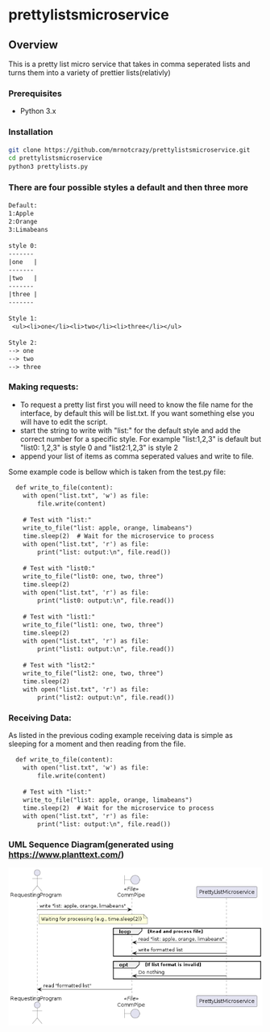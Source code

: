 # prettylistsmicroservice

## Overview

This is a pretty list micro service that takes in comma seperated lists and turns them into a variety of prettier lists(relativly) 


### Prerequisites

- Python 3.x

### Installation

   ```sh
   git clone https://github.com/mrnotcrazy/prettylistsmicroservice.git
   cd prettylistsmicroservice
   python3 prettylists.py
```
### There are four possible styles a default and then three more
~~~text
Default:
1:Apple
2:Orange
3:Limabeans

style 0:
-------
|one   |
-------
|two   |
-------
|three |
-------

Style 1:
 <ul><li>one</li><li>two</li><li>three</li></ul>

Style 2:
--> one
--> two
--> three
~~~
### Making requests:

- To request a pretty list first you will need to know the file name for the interface, by default this will be list.txt. If you want something else you will have to edit the script.
- start the string to write with "list:" for the default style and add the correct number for a specific style. For example "list:1,2,3" is default but "list0: 1,2,3" is style 0 and "list2:1,2,3" is style 2
- append your list of items as comma seperated values and write to file.

Some example code is bellow which is taken from the test.py file: 
```
  def write_to_file(content):
    with open("list.txt", 'w') as file:
        file.write(content)

    # Test with "list:"
    write_to_file("list: apple, orange, limabeans")
    time.sleep(2)  # Wait for the microservice to process
    with open("list.txt", 'r') as file:
        print("list: output:\n", file.read())
        
    # Test with "list0:"
    write_to_file("list0: one, two, three")
    time.sleep(2)
    with open("list.txt", 'r') as file:
        print("list0: output:\n", file.read())

    # Test with "list1:"
    write_to_file("list1: one, two, three")
    time.sleep(2)
    with open("list.txt", 'r') as file:
        print("list1: output:\n", file.read())
        
    # Test with "list2:"
    write_to_file("list2: one, two, three")
    time.sleep(2)
    with open("list.txt", 'r') as file:
        print("list2: output:\n", file.read())
```



### Receiving Data:

As listed in the previous coding example receiving data is simple as sleeping for a moment and then reading from the file. 
```
  def write_to_file(content):
    with open("list.txt", 'w') as file:
        file.write(content)

    # Test with "list:"
    write_to_file("list: apple, orange, limabeans")
    time.sleep(2)  # Wait for the microservice to process
    with open("list.txt", 'r') as file:
        print("list: output:\n", file.read())
```

### UML Sequence Diagram(generated using https://www.planttext.com/)

![UML](uml.png)
